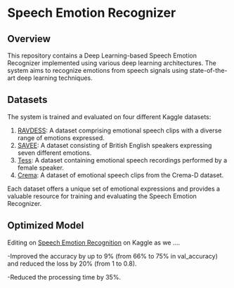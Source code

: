 # Speech Emotion Recognizer 

## Overview
This repository contains a Deep Learning-based Speech Emotion Recognizer implemented using various deep learning architectures. The system aims to recognize emotions from speech signals using state-of-the-art deep learning techniques.

## Datasets
The system is trained and evaluated on four different Kaggle datasets:

1. [RAVDESS](https://www.kaggle.com/datasets/uwrfkaggler/ravdess-emotional-speech-audio/code?datasetId=107620&sortBy=voteCount): A dataset comprising emotional speech clips with a diverse range of emotions expressed.
2. [SAVEE](https://www.kaggle.com/datasets/ejlok1/surrey-audiovisual-expressed-emotion-savee): A dataset consisting of British English speakers expressing seven different emotions.
3. [Tess](https://www.kaggle.com/datasets/ejlok1/toronto-emotional-speech-set-tess): A dataset containing emotional speech recordings performed by a female speaker.
4. [Crema](https://www.kaggle.com/code/bhavikjain/audio-emotions): A dataset of emotional speech clips from the Crema-D dataset.

Each dataset offers a unique set of emotional expressions and provides a valuable resource for training and evaluating the Speech Emotion Recognizer.

## Optimized Model 
Editing on [Speech Emotion Recognition](https://www.kaggle.com/code/shivamburnwal/speech-emotion-recognition) on Kaggle as we ....

-Improved the accuracy by up to 9% (from 66% to 75% in val_accuracy) and reduced the loss by 20% (from 1 to 0.8).

-Reduced the processing time by 35%.


